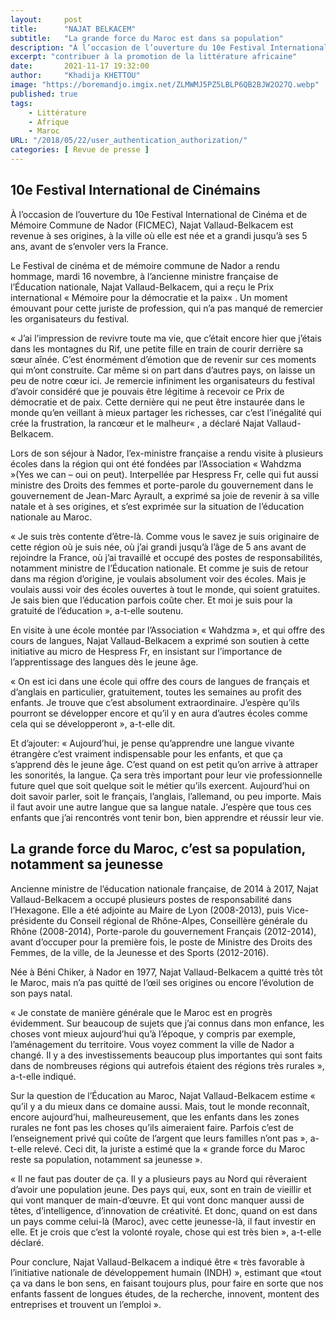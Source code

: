 ```yaml
---
layout:     post 
title:      "NAJAT BELKACEM"
subtitle:   "La grande force du Maroc est dans sa population"
description: "À l’occasion de l’ouverture du 10e Festival International de Cinéma et de Mémoire Commune de Nador (FICMEC), Najat Vallaud-Belkacem est revenue à ses origines, à la ville où elle est née et a grandi jusqu’à ses 5 ans, avant de s’envoler vers la France."
excerpt: "contribuer à la promotion de la littérature africaine"
date:       2021-11-17 19:32:00
author:     "Khadija KHETTOU"
image: "https://boremandjo.imgix.net/ZLMWMJ5PZ5LBLP6QB2BJW2O27Q.webp"
published: true
tags:
    - Littérature
    - Afrique
    - Maroc
URL: "/2018/05/22/user_authentication_authorization/"
categories: [ Revue de presse ]
---
```


## 10e Festival International de Cinémains

À l’occasion de l’ouverture du 10e Festival International de Cinéma et de Mémoire Commune de Nador (FICMEC), Najat Vallaud-Belkacem est revenue à ses origines, à la ville où elle est née et a grandi jusqu’à ses 5 ans, avant de s’envoler vers la France. 

Le Festival de cinéma et de mémoire commune de Nador a rendu hommage, mardi 16 novembre, à l’ancienne ministre française de l’Éducation nationale, Najat Vallaud-Belkacem, qui a reçu le Prix international « Mémoire pour la démocratie et la paix« . Un moment émouvant pour cette juriste de profession, qui n’a pas manqué de remercier les organisateurs du festival.

« J’ai l’impression de revivre toute ma vie, que c’était encore hier que j’étais dans les montagnes du Rif, une petite fille en train de courir derrière sa sœur aînée. C’est énormément d’émotion que de revenir sur ces moments qui m’ont construite. Car même si on part dans d’autres pays, on laisse un peu de notre cœur ici. Je remercie infiniment les organisateurs du festival d’avoir considéré que je pouvais être légitime à recevoir ce Prix de démocratie et de paix. Cette dernière qui ne peut être instaurée dans le monde qu’en veillant à mieux partager les richesses, car c’est l’inégalité qui crée la frustration, la rancœur et le malheur« , a déclaré Najat Vallaud-Belkacem.

Lors de son séjour à Nador, l’ex-ministre française a rendu visite à plusieurs écoles dans la région qui ont été fondées par l’Association « Wahdzma »(Yes we can – oui on peut). Interpellée par Hespress Fr, celle qui fut aussi ministre des Droits des femmes et porte-parole du gouvernement dans le gouvernement de Jean-Marc Ayrault, a exprimé sa joie de revenir à sa ville natale et à ses origines, et s’est exprimée sur la situation de l’éducation nationale au Maroc.

« Je suis très contente d’être-là. Comme vous le savez je suis originaire de cette région où je suis née, où j’ai grandi jusqu’à l’âge de 5 ans avant de rejoindre la France, où j’ai travaillé et occupé des postes de responsabilités, notamment ministre de l’Éducation nationale. Et comme je suis de retour dans ma région d’origine, je voulais absolument voir des écoles. Mais je voulais aussi voir des écoles ouvertes à tout le monde, qui soient gratuites. Je sais bien que l’éducation parfois coûte cher. Et moi je suis pour la gratuité de l’éducation », a-t-elle soutenu.

En visite à une école montée par l’Association « Wahdzma », et qui offre des cours de langues, Najat Vallaud-Belkacem a exprimé son soutien à cette initiative au micro de Hespress Fr, en insistant sur l’importance de l’apprentissage des langues dès le jeune âge.

« On est ici dans une école qui offre des cours de langues de français et d’anglais en particulier, gratuitement, toutes les semaines au profit des enfants. Je trouve que c’est absolument extraordinaire. J’espère qu’ils pourront se développer encore et qu’il y en  aura d’autres écoles comme cela qui se développeront », a-t-elle dit.

Et d’ajouter: « Aujourd’hui, je pense qu’apprendre une langue vivante étrangère c’est vraiment indispensable pour les enfants, et que ça s’apprend dès le jeune âge. C’est quand on est petit qu’on arrive à attraper les sonorités, la langue. Ça sera très important pour leur vie professionnelle future quel que soit quelque soit le métier qu’ils exercent. Aujourd’hui on doit savoir parler, soit le français, l’anglais, l’allemand, ou peu importe. Mais il faut avoir une autre langue que sa langue natale. J’espère que tous ces enfants que j’ai rencontrés vont tenir bon, bien apprendre et réussir leur vie.

## La grande force du Maroc, c’est sa population, notamment sa jeunesse

Ancienne ministre de l’éducation nationale française, de 2014 à 2017, Najat Vallaud-Belkacem a occupé plusieurs postes de responsabilité dans l’Hexagone. Elle a été adjointe au Maire de Lyon (2008-2013), puis Vice-présidente du Conseil régional de Rhône-Alpes, Conseillère générale du Rhône (2008-2014), Porte-parole du gouvernement Français (2012-2014), avant d’occuper pour la première fois, le poste de Ministre des Droits des Femmes, de la ville, de la Jeunesse et des Sports (2012-2016).

Née à Béni Chiker, à Nador en 1977, Najat Vallaud-Belkacem a quitté très tôt le Maroc, mais n’a pas quitté de l’œil ses origines ou encore l’évolution de son pays natal.


« Je constate de manière générale que le Maroc est en progrès évidemment. Sur beaucoup de sujets que j’ai connus dans mon enfance, les choses vont mieux aujourd’hui qu’à l’époque, y compris par exemple, l’aménagement du territoire. Vous voyez comment la ville de Nador a changé. Il y a des investissements beaucoup plus importantes qui sont faits dans de nombreuses régions qui autrefois étaient des régions très rurales », a-t-elle indiqué.

Sur la question de l’Éducation au Maroc, Najat Vallaud-Belkacem estime « qu’il y a du mieux dans ce domaine aussi. Mais, tout le monde reconnaît, encore aujourd’hui, malheureusement, que les enfants dans les zones rurales ne font pas les choses qu’ils aimeraient faire. Parfois c’est de l’enseignement privé qui coûte de l’argent que leurs familles n’ont pas », a-t-elle relevé. Ceci dit, la juriste a estimé que la « grande force du Maroc reste sa population, notamment sa jeunesse  ».

« Il ne faut pas douter de ça. Il y a plusieurs pays au Nord qui rêveraient d’avoir une population jeune. Des pays qui, eux, sont en train de vieillir et qui vont manquer de main-d’œuvre. Et qui vont donc manquer aussi de têtes, d’intelligence, d’innovation de créativité. Et donc, quand on est dans un pays comme celui-là (Maroc), avec cette jeunesse-là, il faut investir en elle. Et je crois que c’est la volonté royale, chose qui est très bien », a-t-elle déclaré.

Pour conclure, Najat Vallaud-Belkacem a indiqué être « très favorable à l’initiative nationale de développement humain (INDH) », estimant que «tout ça va dans le bon sens, en faisant toujours plus, pour faire en sorte que nos enfants fassent de longues études, de la recherche, innovent, montent des entreprises et trouvent un l’emploi ».